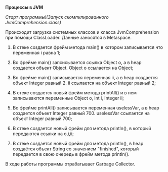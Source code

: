 **Процессы в JVM**

*Старт программы!(Запуск скомпилированного JvmComprehension.class)*

Происходит загрузка системных классов и класса JvmComprehension  при помощи ClassLoader. Данные заносятся в Metaspace.
1. В стеке создается фрейм метода main() в котором записывается что переменная i равна 1;

2. Во фрейме main() запсисывается ссылка  Object o, а в heap создается объект Object. Object o ссылается на  Object;
3. Во фрейме main() записывается  переменная ii,  а в heap создается объект Integer равный 2.   ii ссылается на  объект Integer равный 2;
4.  В стеке создается новый фрейм метода  printAll() и в нем записываются  переменные  Object o, int i, Integer ii;
5. Во фрейме  printAll() записывается переменная uselessVar,  а в heap создается объект Integer равный 700. uselessVar ссылается на  объект Integer равный 700;

6. В стеке создается новый фрейм для метода println(), в который передаются ссылки на o,i,ii;
7. В стеке создается новый фрейм для метода println(), в heap создаётся объект String со значением "finished", который передается в свою очередь в  фрейм метода println().

В ходе работы программы отрабатывает Garbage Collector.
